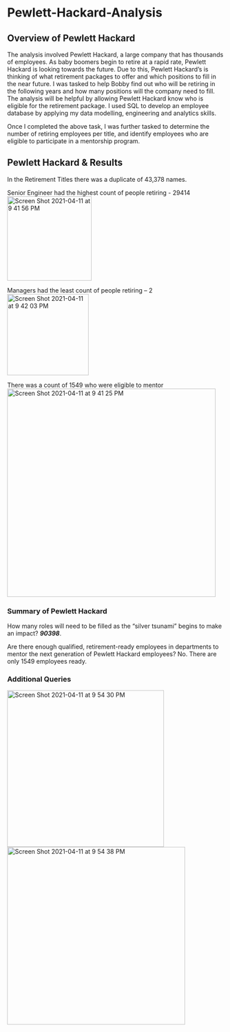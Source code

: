 # Pewlett-Hackard-Analysis

## Overview of Pewlett Hackard 

The analysis involved Pewlett Hackard, a large company that has thousands of employees.  As baby boomers begin to retire at a rapid rate, Pewlett Hackard is looking towards the future. Due to this, Pewlett Hackard’s is thinking of what retirement packages to offer and which positions to fill in the near future. I was tasked to help Bobby find out who will be retiring in the following years and how many positions will the company need to fill. The analysis will be helpful by allowing Pewlett Hackard know who is eligible for the retirement package.  I used SQL to develop an employee database by applying my data modelling, engineering and analytics skills.

Once I completed the above task, I was further tasked to determine the number of retiring employees per title, and identify employees who are eligible to participate in a mentorship program.

## Pewlett Hackard & Results
In the Retirement Titles there was a duplicate of 43,378 names.

Senior Engineer had the highest count of people retiring - 29414
<img width="196" alt="Screen Shot 2021-04-11 at 9 41 56 PM" src="https://user-images.githubusercontent.com/78401776/114335984-fb736c80-9b1b-11eb-88a7-a1fe12012b1c.png">

Managers had the least count of people retiring – 2
<img width="189" alt="Screen Shot 2021-04-11 at 9 42 03 PM" src="https://user-images.githubusercontent.com/78401776/114336006-06c69800-9b1c-11eb-8dbb-58fe60561271.png">

There was a count of 1549 who were eligible to mentor
<img width="484" alt="Screen Shot 2021-04-11 at 9 41 25 PM" src="https://user-images.githubusercontent.com/78401776/114335961-ed255080-9b1b-11eb-93fa-14a4f2899a97.png">

   ### Summary of Pewlett Hackard
How many roles will need to be filled as the “silver tsunami” begins to make an impact? 
***90398***.

Are there enough qualified, retirement-ready employees in departments to mentor the next generation of Pewlett Hackard employees?
No. There are only 1549 employees ready.

### Additional Queries

<img width="364" alt="Screen Shot 2021-04-11 at 9 54 30 PM" src="https://user-images.githubusercontent.com/78401776/114336039-16de7780-9b1c-11eb-8943-b8423be27981.png">




<img width="413" alt="Screen Shot 2021-04-11 at 9 54 38 PM" src="https://user-images.githubusercontent.com/78401776/114336052-1e058580-9b1c-11eb-8c3c-e1220fa630c8.png">


